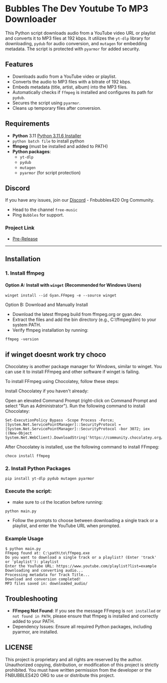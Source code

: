 # Bubbles The Dev Youtube To MP3 Downloader

This Python script downloads audio from a YouTube video URL or playlist and converts it to MP3 files at 192 kbps. It utilizes the `yt-dlp` library for downloading, `pydub` for audio conversion, and `mutagen` for embedding metadata. The script is protected with `pyarmor` for added security.

## Features

- Downloads audio from a YouTube video or playlist.
- Converts the audio to MP3 files with a bitrate of 192 kbps.
- Embeds metadata (title, artist, album) into the MP3 files.
- Automatically checks if `ffmpeg` is installed and configures its path for `pydub`.
- Secures the script using `pyarmor`.
- Cleans up temporary files after conversion.

## Requirements

- **Python** 3.11 [Python 3.11.6 Installer](https://github.com/KernFerm/Py3.11.6installer)
- `python batch file` to install python
- **ffmpeg** (must be installed and added to PATH)
- **Python packages**:
  - `yt-dlp`
  - `pydub`
  - `mutagen`
  - `pyarmor` (for script protection)

## Discord

If you have any issues, join our [Discord](https://www.discord.fnbubbles420.org/invite) - Fnbubbles420 Org Community.  
- Head to the channel `free-music`
- Ping `Bubbles` for support.

### Project Link

- [Pre-Release](https://github.com/KernFerm/Bubbles_The_Dev_Youtube_To_MP3/releases/tag/youtube-to-mp3)

---

## Installation

### 1. Install ffmpeg

#### Option A: Install with `winget` (Recommended for Windows Users)

```
winget install --id Gyan.FFmpeg -e --source winget
```

Option B: Download and Manually Install
- Download the latest ffmpeg build from ffmpeg.org or gyan.dev.
- Extract the files and add the bin directory (e.g., C:\ffmpeg\bin) to your system PATH.
- Verify ffmpeg installation by running:
```
ffmpeg -version
```
## if winget doesnt work try choco

Chocolatey is another package manager for Windows, similar to winget. You can use it to install FFmpeg and other software if winget is failing.

To install FFmpeg using Chocolatey, follow these steps:

Install Chocolatey if you haven't already:

Open an elevated Command Prompt (right-click on Command Prompt and select "Run as Administrator").
Run the following command to install Chocolatey:

```
Set-ExecutionPolicy Bypass -Scope Process -Force; [System.Net.ServicePointManager]::SecurityProtocol = [System.Net.ServicePointManager]::SecurityProtocol -bor 3072; iex ((New-Object System.Net.WebClient).DownloadString('https://community.chocolatey.org/install.ps1'))
```

After Chocolatey is installed, use the following command to install FFmpeg:

```
choco install ffmpeg
```

### 2. Install Python Packages
```
pip install yt-dlp pydub mutagen pyarmor
```

### Execute the script: 
- make sure to `cd` the location before running:
```
python main.py
```
- Follow the prompts to choose between downloading a single track or a playlist, and enter the YouTube URL when prompted.

### Example Usage

```
$ python main.py
FFmpeg found at: C:\path\to\ffmpeg.exe
Do you want to download a single track or a playlist? (Enter 'track' or 'playlist'): playlist
Enter the YouTube URL: https://www.youtube.com/playlist?list=example
Downloading and converting audio...
Processing metadata for Track Title...
Download and conversion completed!
MP3 files saved in: downloaded_audio/
```

## Troubleshooting

- **FFmpeg Not Found**: If you see the message FFmpeg is `not installed` or `not found in PATH`, please ensure that ffmpeg is installed and correctly added to your PATH.
- Dependency Issues: Ensure all required Python packages, including pyarmor, are installed.

## LICENSE

This project is proprietary and all rights are reserved by the author.
Unauthorized copying, distribution, or modification of this project is strictly prohibited.
You must have written permission from the developer or the FNBUBBLES420 ORG to use or distribute this project.
